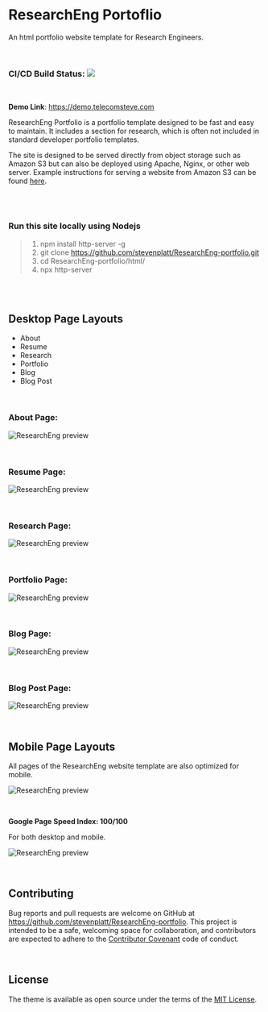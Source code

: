 # ResearchEng Portoflio

An html portfolio website template for Research Engineers.

<br />

### CI/CD Build Status: ![](https://github.com/stevenplatt/ResearchEng-portfolio/workflows/pipeline/badge.svg)

<br />

**Demo Link**: https://demo.telecomsteve.com

ResearchEng Portfolio is a portfolio template designed to be fast and easy to maintain. It includes a section for research, which is often not included in standard developer portfolio templates.

The site is designed to be served directly from object storage such as Amazon S3 but can also be deployed using Apache, Nginx, or other web server. Example instructions for serving a website from Amazon S3 can be found [here](https://medium.com/@kyle.galbraith/how-to-host-a-website-on-s3-without-getting-lost-in-the-sea-e2b82aa6cd38).

<br /><br />

### Run this site locally using Nodejs

>1. npm install http-server -g
>1. git clone https://github.com/stevenplatt/ResearchEng-portfolio.git
>1. cd ResearchEng-portfolio/html/
>1. npx http-server

<br /><br />

## Desktop Page Layouts

- About
- Resume
- Research
- Portfolio
- Blog
- Blog Post

<br />
 
### About Page:

![ResearchEng preview](img/screenshots/about_page.png)

<br />

### Resume Page: 

![ResearchEng preview](img/screenshots/resume_page.png)

<br />

### Research Page:

![ResearchEng preview](img/screenshots/research_page.png)

<br />

### Portfolio Page:

![ResearchEng preview](img/screenshots/portfolio_page.png)

<br />

### Blog Page:

![ResearchEng preview](img/screenshots/blog_page.png)

<br />

### Blog Post Page:

![ResearchEng preview](img/screenshots/blog_post_page.png)

<br />

## Mobile Page Layouts

All pages of the ResearchEng website template are also optimized for mobile. 

![ResearchEng preview](img/screenshots/mobile_layout.png)

<br />

**Google Page Speed Index: 100/100** 

For both desktop and mobile.

![ResearchEng preview](img/screenshots/page_speed.png)

<br />

## Contributing

Bug reports and pull requests are welcome on GitHub at https://github.com/stevenplatt/ResearchEng-portfolio. This project is intended to be a safe, welcoming space for collaboration, and contributors are expected to adhere to the [Contributor Covenant](http://contributor-covenant.org) code of conduct.

<br />

## License

The theme is available as open source under the terms of the [MIT License](https://opensource.org/licenses/MIT).

